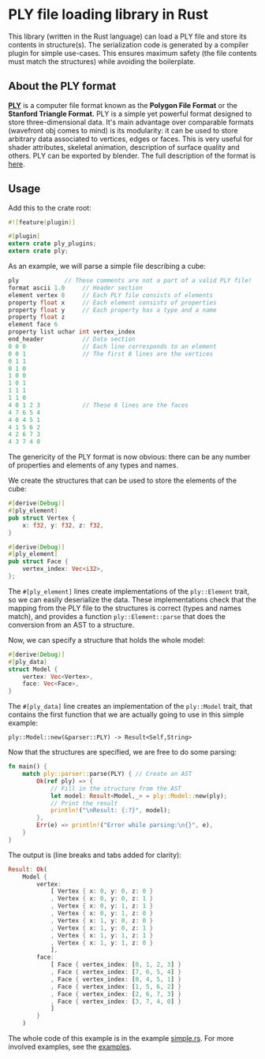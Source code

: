 # PLY file loading library in Rust

This library (written in the Rust language) can load a PLY file and store its contents in structure(s). The serialization code is generated by a compiler plugin for simple use-cases. This ensures maximum safety (the file contents must match the structures) while avoiding the boilerplate.


## About the PLY format

[**PLY**](http://en.wikipedia.org/wiki/PLY_%28file_format%29) is a computer file format known as the **Polygon File Format** or the **Stanford Triangle Format.** PLY is a simple yet powerful format designed to store three-dimensional data. It's main advantage over comparable formats (wavefront obj comes to mind) is its modularity: it can be used to store arbitrary data associated to vertices, edges or faces. This is very useful for shader attributes, skeletal animation, description of surface quality and others. PLY can be exported by blender. The full description of the format is [here](http://paulbourke.net/dataformats/ply/).


## Usage

Add this to the crate root:
```rust
#![feature(plugin)]

#[plugin]
extern crate ply_plugins;
extern crate ply;
```

As an example, we will parse a simple file describing a cube:
```c
ply             // These comments are not a part of a valid PLY file!
format ascii 1.0     // Header section
element vertex 8     // Each PLY file consists of elements
property float x     // Each element consists of properties  
property float y     // Each property has a type and a name
property float z
element face 6
property list uchar int vertex_index
end_header           // Data section
0 0 0                // Each line corresponds to an element
0 0 1                // The first 8 lines are the vertices
0 1 1
0 1 0
1 0 0
1 0 1
1 1 1
1 1 0
4 0 1 2 3            // These 6 lines are the faces
4 7 6 5 4
4 0 4 5 1
4 1 5 6 2
4 2 6 7 3
4 3 7 4 0
```

The genericity of the PLY format is now obvious: there can be any number of properties and elements of any types and names.

We create the structures that can be used to store the elements of the cube:

```rust
#[derive(Debug)]
#[ply_element]
pub struct Vertex {
	x: f32, y: f32, z: f32,
}

#[derive(Debug)]
#[ply_element]
pub struct Face {
	vertex_index: Vec<i32>,
};
```

The `#[ply_element]` lines create implementations of the `ply::Element` trait, so we can easily deserialize the data. These implementations check that the mapping from the PLY file to the structures is correct (types and names match), and provides a function `ply::Element::parse` that does the conversion from an AST to a structure.

Now, we can specify a structure that holds the whole model:

```rust
#[derive(Debug)]
#[ply_data]
struct Model {
	vertex: Vec<Vertex>,
	face: Vec<Face>,
}
```

The `#[ply_data]` line creates an implementation of the `ply::Model` trait, that contains the first function that we are actually going to use in this simple example:

`ply::Model::new(&parser::PLY) -> Result<Self,String>`

Now that the structures are specified, we are free to do some parsing:

```rust
fn main() {
	match ply::parser::parse(PLY) { // Create an AST
		Ok(ref ply) => {
			// Fill in the structure from the AST
			let model: Result<Model,_> = ply::Model::new(ply);
			// Print the result
			println!("\nResult: {:?}", model);
		},
		Err(e) => println!("Error while parsing:\n{}", e),
	}
}
```

The output is (line breaks and tabs added for clarity):
```rust
Result: Ok(
	Model {
		vertex:
			[ Vertex { x: 0, y: 0, z: 0 }
			, Vertex { x: 0, y: 0, z: 1 }
			, Vertex { x: 0, y: 1, z: 1 }
			, Vertex { x: 0, y: 1, z: 0 }
			, Vertex { x: 1, y: 0, z: 0 }
			, Vertex { x: 1, y: 0, z: 1 }
			, Vertex { x: 1, y: 1, z: 1 }
			, Vertex { x: 1, y: 1, z: 0 }
			],
		face:
			[ Face { vertex_index: [0, 1, 2, 3] }
			, Face { vertex_index: [7, 6, 5, 4] }
			, Face { vertex_index: [0, 4, 5, 1] }
			, Face { vertex_index: [1, 5, 6, 2] }
			, Face { vertex_index: [2, 6, 7, 3] }
			, Face { vertex_index: [3, 7, 4, 0] }
			]
		}
	)
```

The whole code of this example is in the example [simple.rs](examples/simple.rs). For more involved examples, see the [examples](examples).
